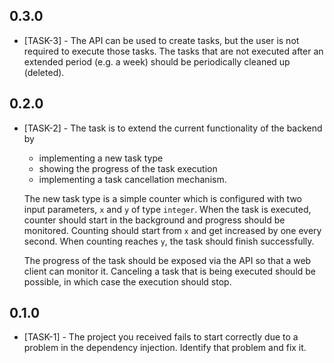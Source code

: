 ## 0.3.0
 - [TASK-3] - The API can be used to create tasks, but the user is not required to execute those tasks.
   The tasks that are not executed after an extended period (e.g. a week) should be periodically cleaned up (deleted).

## 0.2.0
 - [TASK-2] - The task is to extend the current functionality of the backend by
    - implementing a new task type
    - showing the progress of the task execution
    - implementing a task cancellation mechanism.

   The new task type is a simple counter which is configured with two input parameters, `x` and `y` of type `integer`.
   When the task is executed, counter should start in the background and progress should be monitored.
   Counting should start from `x` and get increased by one every second.
   When counting reaches `y`, the task should finish successfully.

   The progress of the task should be exposed via the API so that a web client can monitor it.
   Canceling a task that is being executed should be possible, in which case the execution should stop.

## 0.1.0 
 - [TASK-1] - The project you received fails to start correctly due to a problem in the dependency injection.
   Identify that problem and fix it.
